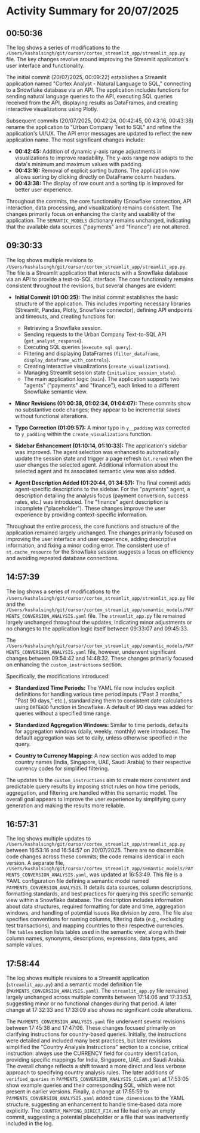 # Activity Summary for 20/07/2025

## 00:50:36
The log shows a series of modifications to the `/Users/kushalsingh/git/cursor/cortex_streamlit_app/streamlit_app.py` file.  The key changes revolve around improving the Streamlit application's user interface and functionality.

The initial commit (20/07/2025, 00:09:22) establishes a Streamlit application named "Cortex Analyst - Natural Language to SQL," connecting to a Snowflake database via an API.  The application includes functions for sending natural language queries to the API, executing SQL queries received from the API, displaying results as DataFrames, and creating interactive visualizations using Plotly.

Subsequent commits (20/07/2025, 00:42:24, 00:42:45, 00:43:16, 00:43:38) rename the application to "Urban Company Text to SQL" and refine the application's UI/UX.  The API error messages are updated to reflect the new application name.  The most significant changes include:

* **00:42:45:** Addition of dynamic y-axis range adjustments in visualizations to improve readability.  The y-axis range now adapts to the data's minimum and maximum values with padding.
* **00:43:16:**  Removal of explicit sorting buttons.  The application now allows sorting by clicking directly on DataFrame column headers.
* **00:43:38:** The display of row count and a sorting tip is improved for better user experience.


Throughout the commits, the core functionality (Snowflake connection, API interaction, data processing, and visualization) remains consistent.  The changes primarily focus on enhancing the clarity and usability of the application.  The `SEMANTIC_MODELS` dictionary remains unchanged, indicating that the available data sources ("payments" and "finance") are not altered.


## 09:30:33
The log shows multiple revisions to `/Users/kushalsingh/git/cursor/cortex_streamlit_app/streamlit_app.py`.  The file is a Streamlit application that interacts with a Snowflake database via an API to provide a text-to-SQL interface.  The core functionality remains consistent throughout the revisions, but several changes are evident:

* **Initial Commit (01:00:25):** The initial commit establishes the basic structure of the application.  This includes importing necessary libraries (Streamlit, Pandas, Plotly, Snowflake connector), defining API endpoints and timeouts, and creating functions for:
    * Retrieving a Snowflake session.
    * Sending requests to the Urban Company Text-to-SQL API (`get_analyst_response`).
    * Executing SQL queries (`execute_sql_query`).
    * Filtering and displaying DataFrames (`filter_dataframe`, `display_dataframe_with_controls`).
    * Creating interactive visualizations (`create_visualizations`).
    * Managing Streamlit session state (`initialize_session_state`).
    * The main application logic (`main`).
    The application supports two "agents" ("payments" and "finance"), each linked to a different Snowflake semantic view.

* **Minor Revisions (01:00:38, 01:02:34, 01:04:07):** These commits show no substantive code changes; they appear to be incremental saves without functional alterations.

* **Typo Correction (01:09:57):**  A minor typo in `y__padding` was corrected to `y_padding` within the `create_visualizations` function.

* **Sidebar Enhancement (01:10:14, 01:10:33):** The application's sidebar was improved.  The agent selection was enhanced to automatically update the session state and trigger a page refresh (`st.rerun`) when the user changes the selected agent.  Additional information about the selected agent and its associated semantic view was also added.

* **Agent Description Added (01:20:44, 01:34:57):**  The final commit adds agent-specific descriptions to the sidebar.  For the "payments" agent, a description detailing the analysis focus (payment conversion, success rates, etc.) was introduced.  The "finance" agent description is incomplete ("placeholder").  These changes improve the user experience by providing context-specific information.

Throughout the entire process, the core functions and structure of the application remained largely unchanged.  The changes primarily focused on improving the user interface and user experience, adding descriptive information, and fixing a minor coding error.  The consistent use of `st.cache_resource` for the Snowflake session suggests a focus on efficiency and avoiding repeated database connections.


## 14:57:39
The log shows a series of modifications to the `/Users/kushalsingh/git/cursor/cortex_streamlit_app/streamlit_app.py` file and the `/Users/kushalsingh/git/cursor/cortex_streamlit_app/semantic_models/PAYMENTS_CONVERSION_ANALYSIS.yaml` file.  The `streamlit_app.py` file remained largely unchanged throughout the updates, indicating minor adjustments or no changes to the application logic itself between 09:33:07 and 09:45:33.


The  `/Users/kushalsingh/git/cursor/cortex_streamlit_app/semantic_models/PAYMENTS_CONVERSION_ANALYSIS.yaml` file, however, underwent significant changes between 09:54:42 and 14:48:32. These changes primarily focused on enhancing the  `custom_instructions` section.


Specifically, the modifications introduced:


* **Standardized Time Periods:**  The YAML file now includes explicit definitions for handling various time period inputs ("Past 3 months," "Past 90 days," etc.), standardizing them to consistent date calculations using `DATEADD` function in Snowflake.  A default of 90 days was added for queries without a specified time range.

* **Standardized Aggregation Windows:** Similar to time periods, defaults for aggregation windows (daily, weekly, monthly) were introduced. The default aggregation was set to daily, unless otherwise specified in the query.

* **Country to Currency Mapping:** A new section was added to map country names (India, Singapore, UAE, Saudi Arabia) to their respective currency codes for simplified filtering.

The updates to the `custom_instructions` aim to create more consistent and predictable query results by imposing strict rules on how time periods, aggregation, and filtering are handled within the semantic model.  The overall goal appears to improve the user experience by simplifying query generation and making the results more reliable.


## 16:57:31
The log shows multiple updates to `/Users/kushalsingh/git/cursor/cortex_streamlit_app/streamlit_app.py` between 16:53:16 and 16:54:57 on 20/07/2025.  There are no discernible code changes across these commits; the code remains identical in each version.  A separate file, `/Users/kushalsingh/git/cursor/cortex_streamlit_app/semantic_models/PAYMENTS_CONVERSION_ANALYSIS.yaml`, was updated at 16:53:49. This file is a YAML configuration file defining a semantic model named `PAYMENTS_CONVERSION_ANALYSIS`.  It details data sources, column descriptions, formatting standards, and best practices for querying this specific semantic view within a Snowflake database.  The description includes information about data structures, required formatting for date and time, aggregation windows, and handling of potential issues like division by zero.  The file also specifies conventions for naming columns, filtering data (e.g., excluding test transactions), and mapping countries to their respective currencies.  The `tables` section lists tables used in the semantic view, along with their column names, synonyms, descriptions, expressions, data types, and sample values.


## 17:58:44
The log shows multiple revisions to a Streamlit application (`streamlit_app.py`) and a semantic model definition file (`PAYMENTS_CONVERSION_ANALYSIS.yaml`).  The `streamlit_app.py` file remained largely unchanged across multiple commits between 17:14:06 and 17:33:53, suggesting minor or no functional changes during that period. A later change at 17:32:33 and 17:33:09 also shows no significant code alterations.

The `PAYMENTS_CONVERSION_ANALYSIS.yaml` file underwent several revisions between 17:45:38 and 17:47:06. These changes focused primarily on clarifying instructions for country-based queries. Initially, the instructions were detailed and included many best practices, but later revisions simplified the "Country Analysis Instructions" section to a concise, critical instruction:  always use the CURRENCY field for country identification,  providing specific mappings for India, Singapore, UAE, and Saudi Arabia.  The overall change reflects a shift toward a more direct and less verbose approach to specifying country analysis rules.  The later additions of `verified_queries` in `PAYMENTS_CONVERSION_ANALYSIS_CLEAN.yaml` at 17:53:05 show example queries and their corresponding SQL, which were not present in earlier versions.  Finally,  a change at 17:55:59 to `PAYMENTS_CONVERSION_ANALYSIS.yaml` added `time_dimensions` to the YAML structure, suggesting an enhancement to handle time-based data more explicitly.  The `COUNTRY_MAPPING_DIRECT_FIX.md` file had only an empty commit, suggesting a potential placeholder or a file that was inadvertently included in the log.
